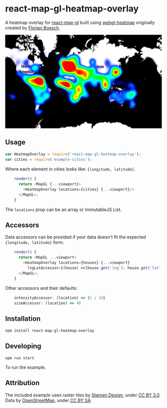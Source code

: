 # react-map-gl-heatmap-overlay

A heatmap overlay for [react-map-gl](https://github.com/uber/react-map-gl) built
using [webgl-heatmap](https://github.com/vicapow/webgl-heatmap) originally
created by [Florian Boesch](https://github.com/pyalot).

![](screenshot.png)

## Usage

````js
var HeatmapOverlay = require('react-map-gl-heatmap-overlay');
var cities = require('example-cities');
````

Where each element in cities looks like: `{longitude, latitude}`.

````js
    render() {
      return <MapGL {...viewport}>
        <HeatmapOverlay locations={cities} {...viewport}/>
      </MapGL>;
    }
````

The `locations` prop can be an array or ImmutableJS List.

## Accessors

Data accessors can be provided if your data doesn't fit the expected
`{longitude, latitude}` form.

````js
    render() {
      return <MapGL ...viewport>
        <HeatmapOverlay locations={houses} {...viewport}
          lngLatAccessor={(house) =>[house.get('lng'), house.get('lat')} />
      </MapGL>;
    }
````

Other accessors and their defaults:

````js
    intensityAccessor: (location) => {1 / 10}
    sizeAccessor: (location) => 40
````

## Installation

    npm install react-map-gl-heatmap-overlay

## Developing

    npm run start

To run the example.

## Attribution

 The included example uses raster tiles by [Stamen Design](http://stamen.com),
 under [CC BY 3.0](http://creativecommons.org/licenses/by/3.0). Data by
[OpenStreetMap](http://openstreetmap.org), under
[CC BY SA](http://creativecommons.org/licenses/by-sa/3.0).
